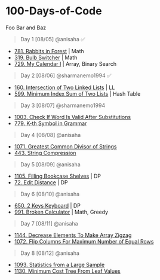 # 100-Days-of-Code

Foo Bar and Baz 

> Day 1 [08/05] @anisaha :white_check_mark:

- [781. Rabbits in Forest](https://leetcode.com/problems/rabbits-in-forest/description/) | Math
- [319. Bulb Switcher](https://leetcode.com/problems/bulb-switcher/description/) | Math
- [729. My Calendar I](https://leetcode.com/problems/my-calendar-i/description/) | Array, Binary Search

> Day 2 [08/06] @sharmanemo1994 :white_check_mark:
- [160. Intersection of Two Linked Lists](https://leetcode.com/problems/intersection-of-two-linked-lists/) | LL
- [599. Minimum Index Sum of Two Lists](https://leetcode.com/problems/minimum-index-sum-of-two-lists/description/) | Hash Table

> Day 3 [08/07] @sharmanemo1994
- [1003. Check If Word Is Valid After Substitutions](https://leetcode.com/problems/check-if-word-is-valid-after-substitutions/)
- [779. K-th Symbol in Grammar](https://leetcode.com/problems/k-th-symbol-in-grammar/)

> Day 4 [08/08] @anisaha
- [1071. Greatest Common Divisor of Strings](https://leetcode.com/problems/greatest-common-divisor-of-strings/description/)
- [443. String Compression](https://leetcode.com/problems/string-compression/description/)

> Day 5 [08/09] @anisaha
- [1105. Filling Bookcase Shelves](https://leetcode.com/problems/filling-bookcase-shelves/description/) | DP
- [72. Edit Distance](https://leetcode.com/problems/edit-distance/description/) | DP

> Day 6 [08/10] @anisaha
- [650. 2 Keys Keyboard](https://leetcode.com/problems/2-keys-keyboard/description/) | DP
- [991. Broken Calculator](https://leetcode.com/problems/broken-calculator/description/) | Math, Greedy

> Day 7 [08/11] @anisaha
- [1144. Decrease Elements To Make Array Zigzag](https://leetcode.com/problems/decrease-elements-to-make-array-zigzag/description/)
- [1072. Flip Columns For Maximum Number of Equal Rows](https://leetcode.com/problems/flip-columns-for-maximum-number-of-equal-rows/description/)

> Day 8 [08/12] @anisaha
- [1093. Statistics from a Large Sample](https://leetcode.com/problems/statistics-from-a-large-sample/description/)
- [1130. Minimum Cost Tree From Leaf Values](https://leetcode.com/problems/minimum-cost-tree-from-leaf-values/description/)





